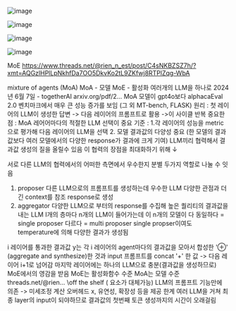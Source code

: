 ![image](https://github.com/jinuk0211/ai_paper_review/assets/150532431/5e7b56cb-8b72-4417-a51b-d2eadf11402f)

![image](https://github.com/jinuk0211/ai_paper_review/assets/150532431/a1016d6f-bb75-48ce-b57b-6b2481529d69)

![image](https://github.com/jinuk0211/ai_paper_review/assets/150532431/292d702b-5745-4988-9547-ad677a511062)

![image](https://github.com/jinuk0211/ai_paper_review/assets/150532431/414e80f0-00f7-41ab-b858-1db9a08433c5)

MoE
https://www.threads.net/@rien_n_est/post/C4sNKBZSZ7h/?xmt=AQGzlHPlLpNkhfDa7OO5DkvKo2tL9ZKfwj8RTPlZqg-WbA


mixture of agents (MoA)
MoA - 모델
MoE - 활성화
여러개의 LLM을 하나로
2024년 6월 7일 - togetherAI
arxiv.org/pdf/2…
MoA 모델이 gpt4o보다
alphacaEval 2.0 벤치마크에서 매우 큰 성능 증가를 보임
(그 외 MT-bench, FLASK)
원리 :
첫 레이어의 LLM이 생성한 답변
-> 다음 레이어의 프롬프트로 활용
->이 사이클 반복
중요한점 :
MoA 레어어마다의 적절한 LLM 선택이 중요
기준 :
1.각 레이어의 성능을 metric으로 평가해 다음 레이어의 LLM을 선택
2. 모델 결과값의 다양성 중요
(한 모델의 결과값보다 여러 모델에서의 다양한 response가 결과에 크게 기여)
LLM끼리 협력해서 결과값 생성의 질을 올릴수 있음
이 협력의 장점을 최대화하기 위해 ↓

서로 다른 LLM의 협력에서의 어떠한 측면에서 우수한지 분별
두가지 역할로 나눌 수 잇음
1. proposer
다른 LLM으로의 프롬프트를 생성하는데 우수한 LLM
다양한 관점과 더 긴 context를 참조 response로 생성
2. aggregator
다양한 LLM으로 부터의 response를 수집해 높은 퀄리티의 결과값을 내는
LLM
I개의 층마다 n개의 LLM이 들어가는데
이 n개의 모델이 다 동일하다 = single proposer
다르다 = multi proposer
single propser이여도 temperature에 의해 다양한 결과가 생성됨


i 레이어를 통과한 결과값 y는
각 i 레이어의 agent마다의 결과값을 모아서
합성한 '⊕' (aggregate and synthesize)한 것과
input 프롬프트를 concat '+' 한 값
-> 다음 레이어 i+1로 넘어감
마지막 레이어에는 하나의 LLM으로 충분(결과값을 생성하므로)
MoE에서의 영감을 받음
MoE는 활성화함수 수준
MoA는 모델 수준
threads.net/@rien…
\off the shelf ( 요소가 대체가능) LLM의 프롬프트 기능만에 의존
-> 미세조정 계산 오버헤드 x, 유연성, 확장성 등을 제공
한계 여러 LLM을 거쳐 최종 layer의 input이 되야하므로 결과값의 첫번째 토큰 생성까지의 시간이 오래걸림
